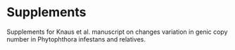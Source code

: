 # Supplements

Supplements for Knaus et al. manuscript on changes variation in genic copy number in Phytophthora infestans and relatives. 
